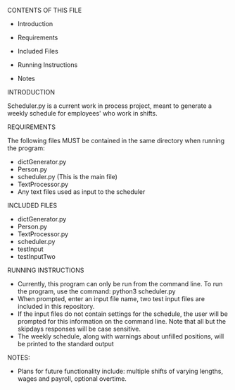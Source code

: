 CONTENTS OF THIS FILE

* Introduction

* Requirements

* Included Files

* Running Instructions

* Notes


INTRODUCTION

Scheduler.py is a current work in process project, meant to generate a weekly schedule for employees' who work in shifts. 

REQUIREMENTS

The following files MUST be contained in the same directory when running the program:
* dictGenerator.py
* Person.py
* scheduler.py (This is the main file)
* TextProcessor.py
* Any text files used as input to the scheduler

INCLUDED FILES

* dictGenerator.py
* Person.py
* TextProcessor.py
* scheduler.py
* testInput
* testInputTwo


RUNNING INSTRUCTIONS

* Currently, this program can only be run from the command line. To run the program, use the command: python3 scheduler.py
* When prompted, enter an input file name, two test input files are included in this repository. 
* If the input files do not contain settings for the schedule, the user will be prompted for this information on the command line. Note that all but the skipdays responses will be case sensitive. 
* The weekly schedule, along with warnings about unfilled positions, will be printed to the standard output

NOTES:
* Plans for future functionality include: multiple shifts of varying lengths, wages and payroll, optional overtime. 
